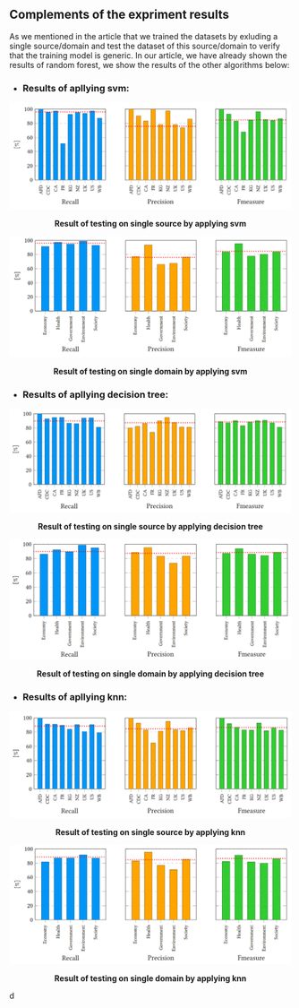 ## Complements of the expriment results
As we mentioned in the article that we trained the datasets by exluding a single source/domain and test the dataset of this source/domain to verify that the training model is generic. In our article, we have already shown the results of random forest, we show the results of the other algorithms below:

* ### Results of apllying svm:

<img src = "images/source_svm.GIF">
<p align="center"><strong>Result of testing on single source by applying svm</strong></p>

<img src = "images/domain_svm.GIF">
<p align="center"><strong>Result of testing on single domain by applying svm</strong></p>

* ### Results of apllying decision tree:

<img src = "images/source_dt.GIF">
<p align="center"><strong>Result of testing on single source by applying decision tree</strong></p>

<img src = "images/domain_dt.GIF">
<p align="center"><strong>Result of testing on single domain by applying decision tree</strong></p>

* ### Results of apllying knn:

<img src = "images/source_knn.GIF">
<p align="center"><strong>Result of testing on single source by applying knn</strong></p>

<img src = "images/domain_knn.GIF">
<p align="center"><strong>Result of testing on single domain by applying knn</strong></p>
d
